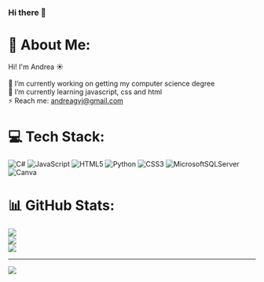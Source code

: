 ### Hi there 👋

# 💫 About Me:
Hi! I'm Andrea ☀<br><br>🔭 I’m currently working on getting my computer science degree<br>🌱 I’m currently learning javascript, css and html<br>⚡ Reach me: andreagvj@gmail.com


# 💻 Tech Stack:
![C#](https://img.shields.io/badge/c%23-%23239120.svg?style=flat&logo=c-sharp&logoColor=white) ![JavaScript](https://img.shields.io/badge/javascript-%23323330.svg?style=flat&logo=javascript&logoColor=%23F7DF1E) ![HTML5](https://img.shields.io/badge/html5-%23E34F26.svg?style=flat&logo=html5&logoColor=white) ![Python](https://img.shields.io/badge/python-3670A0?style=flat&logo=python&logoColor=ffdd54) ![CSS3](https://img.shields.io/badge/css3-%231572B6.svg?style=flat&logo=css3&logoColor=white) ![MicrosoftSQLServer](https://img.shields.io/badge/Microsoft%20SQL%20Sever-CC2927?style=flat&logo=microsoft%20sql%20server&logoColor=white) ![Canva](https://img.shields.io/badge/Canva-%2300C4CC.svg?style=flat&logo=Canva&logoColor=white)
# 📊 GitHub Stats:
![](https://github-readme-stats.vercel.app/api?username=andreavvel&theme=dark&hide_border=true&include_all_commits=true&count_private=false)<br/>
![](https://github-readme-streak-stats.herokuapp.com/?user=andreavvel&theme=dark&hide_border=true)<br/>
![](https://github-readme-stats.vercel.app/api/top-langs/?username=andreavvel&theme=dark&hide_border=true&include_all_commits=true&count_private=false&layout=compact)

---
[![](https://visitcount.itsvg.in/api?id=andreavvel&icon=0&color=12)](https://visitcount.itsvg.in)
